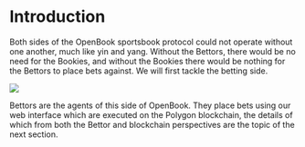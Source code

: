 # Introduction

Both sides of the OpenBook sportsbook protocol could not operate without one another, much like yin and yang. Without the Bettors, there would be no need for the Bookies, and without the Bookies there would be nothing for the Bettors to place bets against. We will first tackle the betting side.

![](https://lh6.googleusercontent.com/KUIy7H8a66Tq0wqYNEYNOlPm3vAC5Xdv9A6FBGubasdib5hhxJ3lVLvryWIKFZeZNmyGooplH6I86DFEKaJcDR4ApiQbcwqa3SRBdsCY3HMtZ6OjGhgrbucI5OQLzI0zg1LOWG70e0MITkF0)

Bettors are the agents of this side of OpenBook. They place bets using our web interface which are executed on the Polygon blockchain, the details of which from both the Bettor and blockchain perspectives are the topic of the next section.

